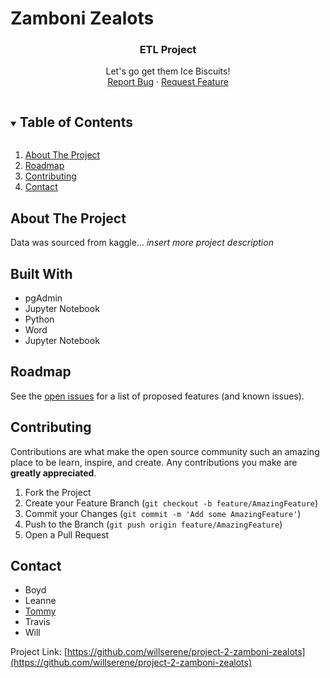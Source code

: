 # Zamboni Zealots

<!-- README -->
  <h3 align="center">ETL Project</h3>
  <p align="center"> 
  Let's go get them Ice Biscuits!
    <br />
    <a href="https://github.com/willserene/project-2-zamboni-zealots/issues">Report Bug</a>
    ·
    <a href="https://github.com/willserene/project-2-zamboni-zealots/issues">Request Feature</a>
  </p>
</p>


<!-- TABLE OF CONTENTS -->
<details open="open">
  <summary><h2 style="display: inline-block">Table of Contents</h2></summary>
  <ol>
    <li>
      <a href="#about-the-project">About The Project</a>
    <li><a href="#roadmap">Roadmap</a></li>
    <li><a href="#contributing">Contributing</a></li>
    <li><a href="#contact">Contact</a></li>
  </ol>
</details>


<!-- ABOUT THE PROJECT -->
## About The Project

Data was sourced from kaggle... *insert more project description*


<!-- BUILT WITH -->
## Built With

* pgAdmin
* Jupyter Notebook
* Python
* Word
* Jupyter Notebook


<!-- ROADMAP -->
## Roadmap

See the [open issues](https://github.com/willserene/project-2-zamboni-zealots/issues) for a list of proposed features (and known issues).


<!-- CONTRIBUTING -->
## Contributing

Contributions are what make the open source community such an amazing place to be learn, inspire, and create. Any contributions you make are **greatly appreciated**.

1. Fork the Project
2. Create your Feature Branch (`git checkout -b feature/AmazingFeature`)
3. Commit your Changes (`git commit -m 'Add some AmazingFeature'`)
4. Push to the Branch (`git push origin feature/AmazingFeature`)
5. Open a Pull Request


<!-- CONTACT -->
## Contact

* Boyd
* Leanne
* [Tommy](https://github.com/gldn-god/)
* Travis
* Will



Project Link: [https://github.com/willserene/project-2-zamboni-zealots](https://github.com/willserene/project-2-zamboni-zealots)
